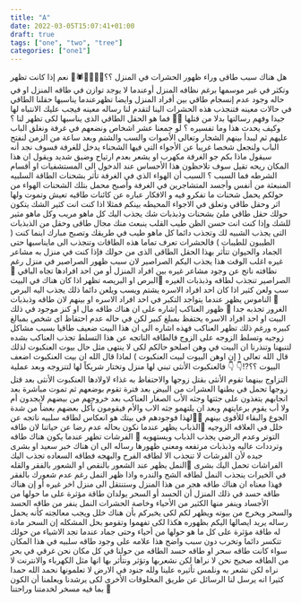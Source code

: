 ```yaml
---
title: "A"
date: 2022-03-05T15:07:41+01:00
draft: true
tags: ["one", "two", "tree"]
categories: ["one1"]
---
```



هل هناك سبب طاقى وراء ظهور الحشرات في المنزل ؟؟🐝🐞🐛🐜🕷🦂 
نعم إذا كانت تظهر وتكثر في غير موسمها برغم نظافه المنزل 
أوعندما لا يوجد توازن في طاقه المنزل او في حاله وجود عدم إنسجام طاقي بين أفراد المنزل 
وايضا تظهرعندما يناسبها حقلنا الطاقي في حالات معينه فتنجذب هذه الحشرات الينا لتقدم لنا رساله معينه فيجب عليك الانتباه لها جيدا وفهم رسالتها بدلا من قتلها 👌🏻 
فما هو الحقل الطاقي الذى يناسبها لكى تظهر لنا ؟
وكيف يحدث هذا وما تفسيره ؟ 
لو جمعنا عشر اشخاص ونضعهم في غرفة ونغلق الباب عليهم 
ثم ليبدأ بينهم الشجار وتعالى الأصوات والسب والشتم وبعد 
ساعة من الزمن لنفتح الباب ولنجعل شخصا غريبا عن الأجواء 
التي فيها الشحناء يدخل للغرفة فسوف نجد أنه سيقول ماذا بكم 
جو الغرفة مكهرب او يشعر بعدم ارتياح وضيق شديد ويقول ان 
هذا المكان ريحه تقيل سوف تلاحظون هذا الأحساس عند 
الدخول الى المستشفيات او أقسام الشرطه 
فما السبب ؟ 
السبب أن الهواء الذي في الغرفة تأثر بشحنات الطاقة السلبيه 
المنبعثة من أنفس وأجسد المتشاجرين في الغرفة وأصبح محمل 
بتلك الشحنات الهواء من حولكم يحمل شحنات ما تفكرو فيه 
و الافكار عباره عن كائنات طاقيه تعيش وتموت ولها اثر وحقل طاقي وتعلق في الاجواء المحيطه بينكم 
فمثلا اذا كنت انت كثير الشك يتكون حولك حقل طاقي ملئ بشحنات وذبذبات شك يجذب اليك كل ماهو مريب وكل ماهو مثير للشك 
وإذا كنت انت حسن الظن طيب القلب ينبعث منك مجال طاقى 
وحقل من الذبذبات التى يجذب الشبيه لك وتجذب دائما كل ماهو 
طيب في طريقك وتصبح مبارك اينما كنت 
( الطيبون للطيبات )
فالحشرات تعرف تماما هذه الطاقات وتنجذب الى مايناسبها حتى الجماد والحيوان  تتأثر بهذا الحقل الطاقى الذى من حولك 
فإذا كنت في منزل به مشاعر غيره اغلب الوقت هذا يجذب 
اليكم الصراصير لان سبب ظهور الصراصير في منزل رغم 
نظافته ناتج عن وجود مشاعر غيره بين افراد المنزل أو من احد افرادها تجاه الباقي
🔰الصراصير تنجذب لطاقه وذبذبات الغيره 
🔰البرص او البريصه تظهر اذا كان هناك في البيت سب ولعن 
كثير اذا كان احد افراد الاسره يشتم ويسب ويلعن دائما ذلك 
يجذب اليه البرص
🔰 الناموس يظهر عندما يتواجد التكبر في احد افراد الاسره او 
بينهم لان طاقه وذبذبات الغرور تجذبه جدا 
🔰 ظهور العناكب إشاره على ان هناك طاقه مال او كنز موجود 
في ذلك البيت او احد افراد الاسره يحتفظ بمبلغ كبير
 لكن في حاله عدم احتفاظ اى شخص بمبالغ كبيره ورغم ذلك تظهر العناكب 
فهذه اشاره الى ان هذا البيت ضعيف طاقيا بسبب مشاكل زوجيه 
وتسلط الزوجه على الزوج فالطاقه الناتجه عن هذا التسلط 
تجذب العناكب بشده لتنبهنا وتنذرنا ان البيت في وهن اصلحو 
حالكم لكى لا ينتهى مثل حال بيوت العنكبوت لذلك قال الله تعالى 
( إن اوهن البيوت لبيت العنكبوت ) 
لماذا قال الله ان بيت العنكبوت اضعف البيوت ؟؟⁉️👇 👇 
فالعنكبوت الأنثى تبني لها منزل وتختار شريكاً لها لتتزوجه 
وبعد عملية التزاوج بينهما تقوم الأنثى بقتل زوجها والاحتفاظ 
به غذاء لاولادها 
العنكبوت الأنثى بعد قتل زوجها تحمل في بطنها العشرات من 
البيض بعد فترة تقوم بوضعهم ثم تموت مباشرة بعد انجابهم 
يتغذون على جثتها وجثه الأب 
الصغار العناكب بعد خروجهم من بيضهم لايجدون أم ولا أب 
يقوم برعايتهم وبعد ان يلتهمو جثه الاب والأم فيقومون بأكل 
بعضهم بعضاً من شدة الجوع والبقاء للأقوى بينهم 
🔺🔺لهذا فوجودهم في بيتك هو انعكاس لطاقه سلبيه ناتجه 
عن خلل في العلاقه الزوجيه 
🔰الذباب يظهر عندما نكون بحاله عدم رضا عن حياتنا لان 
طاقه التوتر وعدم الرضي يجذب الذباب ويستهويه 
🔰 الفرشات تظهر عندما يكون هناك طاقه وترددات عاليه 
وذبذبات مرتفعه ومعنى ظهورها رساله الى ان هناك خبر سعيد 
او بشرى جيده لأن الفرشات لا تنجذب الا لطاقه الفرح والبهجه 
فطاقه السعاده تجذب اليك الفراشات تحمل اليك بشرى 
🔰النمل يظهر عند الشعور بالنقص او الشعور بالفقر والقله في 
الخيرات ينجذب النمل لطاقه الشح والندره 
واذا ظهر النمل رغم عدم شعورك بالفقر فهذا معناه ان هناك 
طاقه هجر من هذا المنزل وستنتقل الى منزل اخر غيره 
أو إن هناك طاقه حسد في ذلك المنزل
أن الحسد أو السحر يولدان طاقة مؤثرة على ما حولها من 
الأجساد وينفر منها الكثير من الأحياء وخاصة الحشرات 
النمل ينفر من طاقه الحسد والسحر ويخرج من بيوته ويظهر 
لكم لكى يخبركم بأن هناك خلل ويجب معالجته كأنه يحمل رساله 
يريد ايصالها اليكم بظهوره هكذا لكى تفهموا وتقومو بحل 
المشكله 
إن السحر مادة له طاقة مؤثرة على كل ما هو حولها من أحياء 
وحتى جماد عندما تجد الاشياء من حولك تتكسر دائما وتخرب
دون سبب واضح هذا علامه على وجود طاقه سلبيه في هذا 
المكان سواء كانت طاقه سحر او طاقه حسد 
الطاقه من حولنا في كل مكان  نحن غرقي في بحر من الطاقه صحيح نحن لا نراها لكن نشعربها وتؤثر ونتأثر بها
انها مثل الكهرباء والانترنت لا نراه لكن نشعر به ونلمس تأثيره علينا 
ولله جنود في الارض لا تعلمونها 
نحمد الله حمدا كثيرا انه يرسل لنا الرسائل عن طريق 
المخلوقات الأخرى لكى يرشدنا ويعلمنا أن الكون بما فيه مسخر 
لخدمتنا وراحتنا 🙏 

